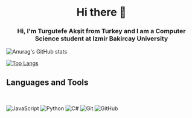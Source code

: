  <h1 align="center" >
 Hi there 👋
</h1>  

<h3 align="center" >
 Hi, I'm Turgutefe Akşit from Turkey and I am a Computer Science student at Izmir Bakircay University
</h3>     


![Anurag's GitHub stats](https://github-readme-stats.vercel.app/api?username=Turgutefe-Aksit&show_icons=true&bg_color=00000000)

[![Top Langs](https://github-readme-stats.vercel.app/api/top-langs/?username=Turgutefe-Aksit&layout=compact&bg_color=00000000)](https://github.com/anuraghazra/github-readme-stats)


<h2>Languages and Tools</h2>
<div style="display: inline_block"><br>
    
    
![JavaScript](https://img.shields.io/badge/javascript-%23323330.svg?style=for-the-badge&logo=javascript&logoColor=%23F7DF1E)
![Python](https://img.shields.io/badge/python-3670A0?style=for-the-badge&logo=python&logoColor=ffdd54)
![C#](https://img.shields.io/badge/c%23-%23239120.svg?style=for-the-badge&logo=c-sharp&logoColor=white)
![Git](https://img.shields.io/badge/git-%23F05033.svg?style=for-the-badge&logo=git&logoColor=white)
![GitHub](https://img.shields.io/badge/github-%23121011.svg?style=for-the-badge&logo=github&logoColor=white)
</div>
